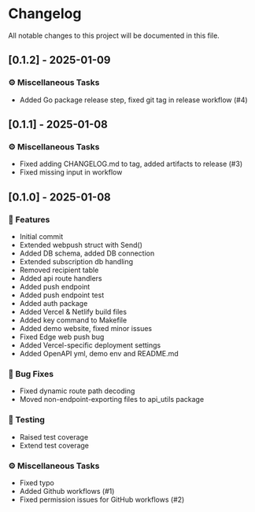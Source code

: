 # Changelog

All notable changes to this project will be documented in this file.

## [0.1.2] - 2025-01-09

### ⚙️ Miscellaneous Tasks

- Added Go package release step, fixed git tag in release workflow (#4)

## [0.1.1] - 2025-01-08

### ⚙️ Miscellaneous Tasks

- Fixed adding CHANGELOG.md to tag, added artifacts to release (#3)
- Fixed missing input in workflow

## [0.1.0] - 2025-01-08

### 🚀 Features

- Initial commit
- Extended webpush struct with Send()
- Added DB schema, added DB connection
- Extended subscription db handling
- Removed recipient table
- Added api route handlers
- Added push endpoint
- Added push endpoint test
- Added auth package
- Added Vercel & Netlify build files
- Added key command to Makefile
- Added demo website, fixed minor issues
- Fixed Edge web push bug
- Added Vercel-specific deployment settings
- Added OpenAPI yml, demo env and README.md

### 🐛 Bug Fixes

- Fixed dynamic route path decoding
- Moved non-endpoint-exporting files to api_utils package

### 🧪 Testing

- Raised test coverage
- Extend test coverage

### ⚙️ Miscellaneous Tasks

- Fixed typo
- Added Github workflows (#1)
- Fixed permission issues for GitHub workflows (#2)

<!-- generated by git-cliff -->
